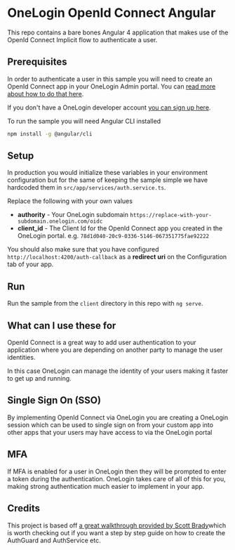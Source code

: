 # OneLogin OpenId Connect Angular

This repo contains a bare bones Angular 4 application that makes use of the OpenId Connect Implicit flow to authenticate a user.

## Prerequisites
In order to authenticate a user in this sample you will need to create an OpenId Connect
app in your OneLogin Admin portal. You can [read more about how to do that here](https://developers.onelogin.com/openid-connect/connect-to-onelogin).

If you don't have a OneLogin developer account [you can sign up here](https://www.onelogin.com/developer-signup).

To run the sample you will need Angular CLI installed

```sh
npm install -g @angular/cli
```

## Setup
In production you would initialize these variables in your environment configuration but for the same of keeping the sample simple we have hardcoded them in `src/app/services/auth.service.ts`.

Replace the following with your own values

- **authority** - Your OneLogin subdomain `https://replace-with-your-subdomain.onelogin.com/oidc`
- **client_id** - The Client Id for the OpenId Connect app you created in the OneLogin portal. e.g. `78d1d040-20c9-0336-5146-067351775fae92222`

You should also make sure that you have configured `http://localhost:4200/auth-callback` as a **redirect uri** on the Configuration tab of your app.

## Run

Run the sample from the `client` directory in this repo with `ng serve`.

## What can I use these for
OpenId Connect is a great way to add user authentication to your application
where you are depending on another party to manage the user identities.

In this case OneLogin can manage the identity of your users making it
faster to get up and running.

## Single Sign On (SSO)
By implementing OpenId Connect via OneLogin you are creating a OneLogin
session which can be used to single sign on from your custom app
into other apps that your users may have access to via the OneLogin portal

## MFA
If MFA is enabled for a user in OneLogin then they will be prompted to
enter a token during the authentication. OneLogin takes care of all of this
for you, making strong authentication much easier to implement in your app.

## Credits
This project is based off [a great walkthrough provided by Scott Brady](https://www.scottbrady91.com/Angular/SPA-Authentiction-using-OpenID-Connect-Angular-CLI-and-oidc-client)which is worth checking out if you want a step by step guide on how to create the AuthGuard and AuthService etc.
